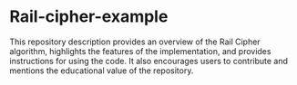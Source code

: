 # Rail-cipher-example
This repository description provides an overview of the Rail Cipher algorithm, highlights the features of the implementation, and provides instructions for using the code. It also encourages users to contribute and mentions the educational value of the repository.
